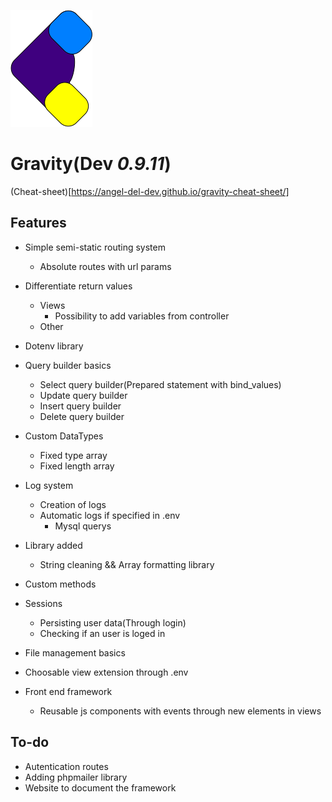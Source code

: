 ![Gravity logo](public/img/logo.png)
# Gravity(**Dev** *0.9.11*)

(Cheat-sheet)[https://angel-del-dev.github.io/gravity-cheat-sheet/]

## Features
* Simple semi-static routing system
    * Absolute routes with url params
* Differentiate return values
    * Views
        * Possibility to add variables from controller
    * Other
* Dotenv library
* Query builder basics
    * Select query builder(Prepared statement with bind_values)
    * Update query builder
    * Insert query builder
    * Delete query builder
* Custom DataTypes
   * Fixed type array
   * Fixed length array
* Log system
   * Creation of logs
   * Automatic logs if specified in .env
      *  Mysql querys
* Library added
    * String cleaning && Array formatting library
* Custom methods
* Sessions
    * Persisting user data(Through login)
    * Checking if an user is loged in
* File management basics
* Choosable view extension through .env

* Front end framework
    * Reusable js components with events through new elements in views

## To-do
* Autentication routes
* Adding phpmailer library
* Website to document the framework
